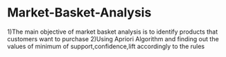 # Market-Basket-Analysis
1)The main objective of market basket analysis is to identify products that customers want to purchase
2)Using Apriori Algorithm and finding out the values of minimum of support,confidence,lift accordingly to the rules
